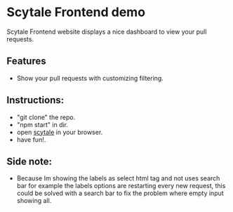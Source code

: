 # Scytale Frontend demo

Scytale Frontend website displays a nice dashboard to view your pull requests.

## Features

- Show your pull requests with customizing filtering.

## Instructions:

- "git clone" the repo.
- "npm start" in dir.
- open [scytale](http://localhost:3000) in your browser.
- have fun!.

## Side note:

- Because Im showing the labels as select html tag and not uses search bar for example the labels options are restarting every new request, this could be solved with a search bar to fix the problem where empty input showing all.
